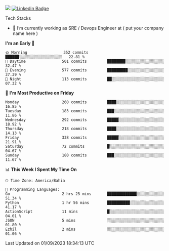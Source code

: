 ![](https://komarev.com/ghpvc/?username=miltlima&color=blue) [![Linkedin Badge](https://img.shields.io/badge/-LinkedIn-blue?style=flat-square&logo=Linkedin&logoColor=white&link=https://www.linkedin.com/in/miltonlimaj/)](https://www.linkedin.com/in/miltonlimaj/) 


Tech Stacks
                 

- 🔭 I’m currently working as SRE / Devops Engineer at ( put your company name here )


<!--START_SECTION:waka-->
**I'm an Early 🐤** 

```text
🌞 Morning                352 commits         ██████░░░░░░░░░░░░░░░░░░░   22.81 % 
🌆 Daytime                501 commits         ████████░░░░░░░░░░░░░░░░░   32.47 % 
🌃 Evening                577 commits         █████████░░░░░░░░░░░░░░░░   37.39 % 
🌙 Night                  113 commits         ██░░░░░░░░░░░░░░░░░░░░░░░   07.32 % 
```
📅 **I'm Most Productive on Friday** 

```text
Monday                   260 commits         ████░░░░░░░░░░░░░░░░░░░░░   16.85 % 
Tuesday                  183 commits         ███░░░░░░░░░░░░░░░░░░░░░░   11.86 % 
Wednesday                292 commits         █████░░░░░░░░░░░░░░░░░░░░   18.92 % 
Thursday                 218 commits         ████░░░░░░░░░░░░░░░░░░░░░   14.13 % 
Friday                   338 commits         █████░░░░░░░░░░░░░░░░░░░░   21.91 % 
Saturday                 72 commits          █░░░░░░░░░░░░░░░░░░░░░░░░   04.67 % 
Sunday                   180 commits         ███░░░░░░░░░░░░░░░░░░░░░░   11.67 % 
```


📊 **This Week I Spent My Time On** 

```text
🕑︎ Time Zone: America/Bahia

💬 Programming Languages: 
Go                       2 hrs 25 mins       █████████████░░░░░░░░░░░░   51.34 % 
Python                   1 hr 56 mins        ██████████░░░░░░░░░░░░░░░   41.17 % 
ActionScript             11 mins             █░░░░░░░░░░░░░░░░░░░░░░░░   04.01 % 
JSON                     5 mins              ░░░░░░░░░░░░░░░░░░░░░░░░░   01.80 % 
Ezhil                    2 mins              ░░░░░░░░░░░░░░░░░░░░░░░░░   01.06 % 
```


 Last Updated on 01/09/2023 18:34:13 UTC
<!--END_SECTION:waka-->
